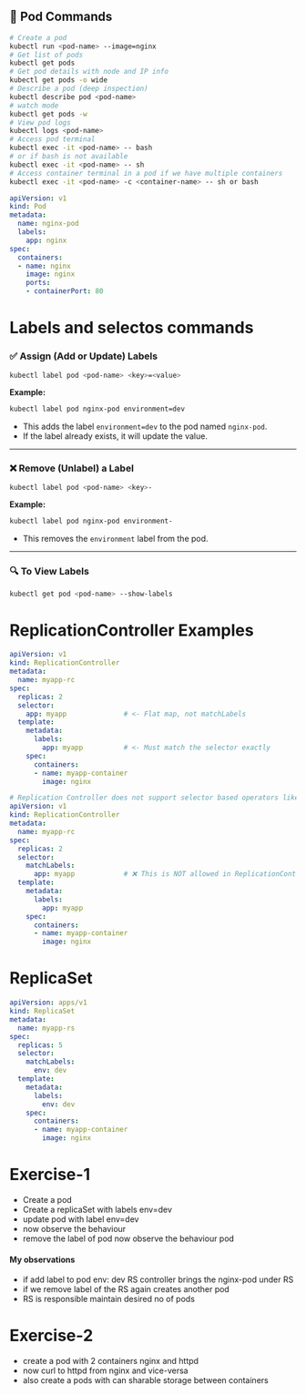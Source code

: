 ## 🧪 Pod Commands
```bash
# Create a pod
kubectl run <pod-name> --image=nginx
# Get list of pods
kubectl get pods
# Get pod details with node and IP info
kubectl get pods -o wide
# Describe a pod (deep inspection)
kubectl describe pod <pod-name>
# watch mode
kubectl get pods -w
# View pod logs
kubectl logs <pod-name>
# Access pod terminal
kubectl exec -it <pod-name> -- bash
# or if bash is not available
kubectl exec -it <pod-name> -- sh
# Access container terminal in a pod if we have multiple containers
kubectl exec -it <pod-name> -c <container-name> -- sh or bash
```
```yaml
apiVersion: v1
kind: Pod
metadata:
  name: nginx-pod
  labels:
    app: nginx
spec:
  containers:
  - name: nginx
    image: nginx
    ports:
    - containerPort: 80
```

# Labels and selectos commands
### ✅ **Assign (Add or Update) Labels**
```bash
kubectl label pod <pod-name> <key>=<value>
```
**Example:**
```bash
kubectl label pod nginx-pod environment=dev
```
* This adds the label `environment=dev` to the pod named `nginx-pod`.
* If the label already exists, it will update the value.
---
### ❌ **Remove (Unlabel) a Label**
```bash
kubectl label pod <pod-name> <key>-
```
**Example:**
```bash
kubectl label pod nginx-pod environment-
```
* This removes the `environment` label from the pod.
---
### 🔍 To View Labels
```bash
kubectl get pod <pod-name> --show-labels
```
# ReplicationController Examples
```yaml
apiVersion: v1
kind: ReplicationController
metadata:
  name: myapp-rc
spec:
  replicas: 2
  selector:
    app: myapp              # <- Flat map, not matchLabels
  template:
    metadata:
      labels:
        app: myapp          # <- Must match the selector exactly
    spec:
      containers:
      - name: myapp-container
        image: nginx
```

```yaml
# Replication Controller does not support selector based operators like below it gives error
apiVersion: v1
kind: ReplicationController
metadata:
  name: myapp-rc
spec:
  replicas: 2
  selector:
    matchLabels:
      app: myapp            # ❌ This is NOT allowed in ReplicationController
  template:
    metadata:
      labels:
        app: myapp
    spec:
      containers:
      - name: myapp-container
        image: nginx
```
# ReplicaSet
```yaml
apiVersion: apps/v1
kind: ReplicaSet
metadata:
  name: myapp-rs
spec:
  replicas: 5
  selector:
    matchLabels:
      env: dev
  template:
    metadata:
      labels:
        env: dev
    spec:
      containers:
      - name: myapp-container
        image: nginx

```
# Exercise-1
- Create a pod
- Create a replicaSet with labels env=dev
- update pod with label env=dev
- now observe the behaviour
- remove the label of pod now observe the behaviour pod

#### My observations
- if add label to pod env: dev RS controller brings the nginx-pod under RS
- if we remove label of the RS again creates another pod
- RS is responsible maintain desired no of pods

# Exercise-2
- create a pod with 2 containers nginx and httpd
- now curl to httpd from nginx and vice-versa
- also create a pods with can sharable storage between containers


